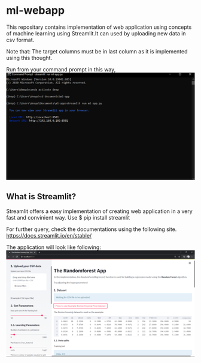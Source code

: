 # ml-webapp
This repositary contains implementation of web application using concepts of machine learning using Streamlit.It can used by uploading new data in csv format.

Note that: The target columns must be in last column as it is implemented using this thought.

Run from your command prompt in this way,
![](Images/cmd.png)


## What is Streamlit?
Streamlit offers a easy implementation of creating web application in a very fast and convinient way. Use
$ pip install streamlit

For further query, check the documentations using the following site.
https://docs.streamlit.io/en/stable/


The application will look like following:
![](Images/webapp.png)
